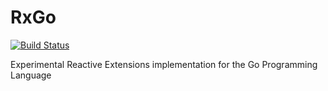 # RxGo

[![Build Status](https://travis-ci.org/droxer/RxGo.svg?branch=develop)](https://travis-ci.org/droxer/RxGo)

Experimental Reactive Extensions implementation for the Go Programming Language
